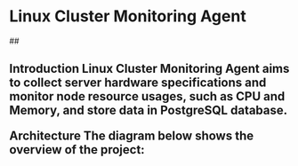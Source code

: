 # <h1>Linux Cluster Monitoring Agent

##<h2>Introduction
Linux Cluster Monitoring Agent aims to collect server hardware specifications and monitor node resource usages, such as CPU and Memory, and store data in PostgreSQL database.

Architecture
The diagram below shows the overview of the project:
 
